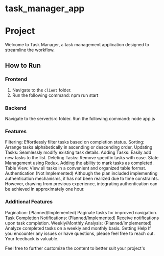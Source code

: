 # task_manager_app
# Project

Welcome to Task Manager, a task management application designed to streamline the workflow.

## How to Run

### Frontend
1. Navigate to the `client` folder.
2. Run the following command:
   npm run start
### Backend
Navigate to the server/src folder.
Run the following command:
node app.js

### Features
Filtering: Effortlessly filter tasks based on completion status.
Sorting: Arrange tasks alphabetically in ascending or descending order.
Updating Tasks: Seamlessly modify existing task details.
Adding Tasks: Easily add new tasks to the list.
Deleting Tasks: Remove specific tasks with ease.
State Management using Redux.
Adding the ability to mark tasks as completed.
Table View: View all tasks in a convenient and organized table format.
Authentication (Not Implemented)
Although the plan included implementing authentication mechanisms, it has not been realized due to time constraints. However, drawing from previous experience, integrating authentication can be achieved in approximately one hour.

### Additional Features
Pagination: (Planned/Implemented) Paginate tasks for improved navigation.
Task Completion Notifications: (Planned/Implemented) Receive notifications upon task completion.
Weekly/Monthly Analysis: (Planned/Implemented) Analyze completed tasks on a weekly and monthly basis.
Getting Help
If you encounter any issues or have questions, please feel free to reach out. Your feedback is valuable.



Feel free to further customize the content to better suit your project's 
